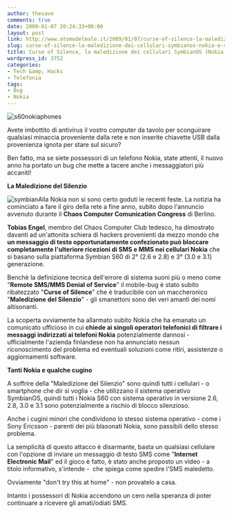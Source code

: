 ```yaml
---
author: thesave
comments: true
date: 2009-01-07 20:24:33+00:00
layout: post
link: http://www.atomodelmale.it/2009/01/07/curse-of-silence-la-maledizione-dei-cellulari-symbianos-nokia-e-sony-ericsson/
slug: curse-of-silence-la-maledizione-dei-cellulari-symbianos-nokia-e-sony-ericsson
title: Curse of Silence, la maledizione dei cellulari SymbianOS (Nokia e Sony Ericsson)
wordpress_id: 3752
categories:
- Tech &amp; Hacks
- Telefonia
tags:
- Bug
- Nokia
---
```


![s60nokiaphones](http://www.atomodelmale.it/wp-content/uploads/2009/01/s60nokiaphones.jpg)



Avete imbottito di antivirus il vostro computer da tavolo per sconguirare qualsiasi minaccia proveniente dalla rete e non inserite chiavette USB dalla provenienza ignota per stare sul sicuro?

Ben fatto, ma se siete possessori di un telefono Nokia, state attenti, il nuovo anno ha portato un bug che mette a tacere anche i messaggiatori più accaniti!

**La Maledizione del Silenzio**

![symbian](http://www.atomodelmale.it/wp-content/uploads/2009/01/symbian.jpeg)Alla Nokia non si sono certo goduti le recenti feste. La notizia ha cominciato a fare il giro della rete a fine anno, subito dopo l'annuncio avvenuto durante il **Chaos Computer Comunication Congress** di Berlino.

**Tobias Engel**, membro del Chaos Computer Club tedesco, ha dimostrato davanti ad un'attonita schiera di hackers provenienti da mezzo mondo che **un messaggio di testo opportunatamente confezionato può bloccare completamente l'ulteriore ricezioni di SMS e MMS nei cellulari Nokia** che si basano sulla piattaforma Symbian S60 di 2° (2.6 e 2.8) e 3° (3.0 e 3.1) generazione.

Benchè la definizione tecnica dell'errore di sistema suoni più o meno come "**Remote SMS/MMS Denial of Service**" il mobile-bug è stato subito ribatezzato "**Curse of Silence**" che è traducibile con un maccheronico "**Maledizione del Silenzio**" - gli smanettoni sono dei veri amanti dei nomi altisonanti.

La scoperta ovviamente ha allarmato subito Nokia che ha emanato un comunicato ufficioso in cui **chiede ai singoli operatori telefonici di filtrare i messaggi indirizzati ai telefoni Nokia** potenzialmente dannosi - ufficialmente l'azienda finlandese non ha annunciato nessun riconoscimento del problema ed eventuali soluzioni come ritiri, assistenze o aggiornamenti software.<!-- more -->

**Tanti Nokia e qualche cugino**

A soffrire della "Maledizione del Silenzio" sono quindi tutti i cellulari - o smartphone che dir si voglia - che utilizzano il sistema operativo SymbianOS, quindi tutti i Nokia S60 con sistema operativo in versione 2.6, 2.8, 3.0 e 3.1 sono potenzialmente a rischio di blocco silenzioso.

Anche i cugini minori che condividono lo stesso sistema operativo - come i Sony Ericsson - parenti dei più blasonati Nokia, sono passibili dello stesso problema.

La semplicità di questo attacco è disarmante, basta un qualsiasi cellulare con l'opzione di inviare un messaggio di testo SMS come "**Internet Electronic Mail**" ed il gioco è fatto, è stato anche proposto un video - a titolo informativo, s'intende -  che spiega come spedire l'SMS maledetto.




Ovviamente "don't try this at home" - non provatelo a casa.

Intanto i possessori di Nokia accendono un cero nella speranza di poter continuare a ricevere gli amati/odiati SMS.
